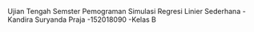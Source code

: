 Ujian Tengah Semster Pemograman Simulasi
Regresi Linier Sederhana
-Kandira Suryanda Praja
-152018090
-Kelas B